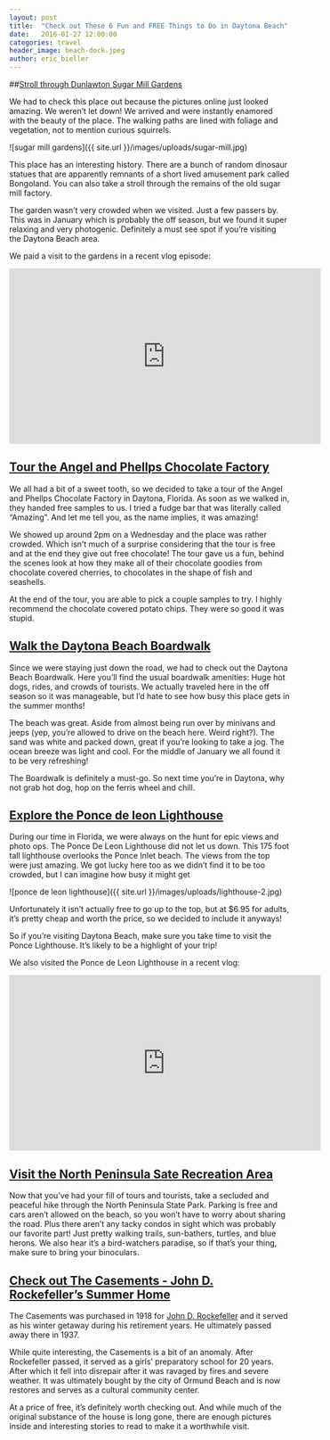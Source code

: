 ```yaml
---
layout: post
title:  "Check out These 6 Fun and FREE Things to Do in Daytona Beach"
date:   2016-01-27 12:00:00
categories: travel
header_image: beach-dock.jpeg
author: eric_bieller
---
```


##[Stroll through Dunlawton Sugar Mill Gardens](http://dunlawtonsugarmillgardens.org/index.html)

We had to check this place out because the pictures online just looked amazing. We weren’t let down! We arrived and were instantly enamored with the beauty of the place. The walking paths are lined with foliage and vegetation, not to mention curious squirrels.

![sugar mill gardens]({{ site.url }}/images/uploads/sugar-mill.jpg)

This place has an interesting history. There are a bunch of random dinosaur statues that are apparently remnants of a short lived amusement park called Bongoland. You can also take a stroll through the remains of the old sugar mill factory.

The garden wasn’t very crowded when we visited. Just a few passers by. This was in January which is probably the off season, but we found it super relaxing and very photogenic. Definitely a must see spot if you’re visiting the Daytona Beach area.

We paid a visit to the gardens in a recent vlog episode:

<iframe width="560" height="315" src="https://www.youtube.com/embed/keej3nX1TEM" frameborder="0" allowfullscreen></iframe>

## [Tour the Angel and Phellps Chocolate Factory](http://angellandphelps.com/tours.html)

We all had a bit of a sweet tooth, so we decided to take a tour of the Angel and Phellps Chocolate Factory in Daytona, Florida. As soon as we walked in, they handed free samples to us. I tried a fudge bar that was literally called “Amazing”. And let me tell you, as the name implies, it was amazing!

We showed up around 2pm on a Wednesday and the place was rather crowded. Which isn’t much of a surprise considering that the tour is free and at the end they give out free chocolate! The tour gave us a fun, behind the scenes look at how they make all of their chocolate goodies from chocolate covered cherries, to chocolates in the shape of fish and seashells.

At the end of the tour, you are able to pick a couple samples to try. I highly recommend the chocolate covered potato chips. They were so good it was stupid.

## [Walk the Daytona Beach Boardwalk](http://www.daytonabeachboardwalk.com/)

Since we were staying just down the road, we had to check out the Daytona Beach Boardwalk. Here you’ll find the usual boardwalk amenities: Huge hot dogs, rides, and crowds of tourists. We actually traveled here in the off season so it was manageable, but I’d hate to see how busy this place gets in the summer months!

The beach was great. Aside from almost being run over by minivans and jeeps (yep, you’re allowed to drive on the beach here. Weird right?). The sand was white and packed down, great if you’re looking to take a jog. The ocean breeze was light and cool. For the middle of January we all found it to be very refreshing!

The Boardwalk is definitely a must-go. So next time you’re in Daytona, why not grab hot dog, hop on the ferris wheel and chill.

## [Explore the Ponce de leon Lighthouse](http://ponceinlet.org/)

During our time in Florida, we were always on the hunt for epic views and photo ops. The Ponce De Leon Lighthouse did not let us down. This 175 foot tall lighthouse overlooks the Ponce Inlet beach. The views from the top were just amazing. We got lucky here too as we didn’t find it to be too crowded, but I can imagine how busy it might get

![ponce de leon lighthouse]({{ site.url }}/images/uploads/lighthouse-2.jpg)

Unfortunately it isn’t actually free to go up to the top, but at $6.95 for adults, it’s pretty cheap and worth the price, so we decided to include it anyways!

So if you’re visiting Daytona Beach, make sure you take time to visit the Ponce Lighthouse. It’s likely to be a highlight of your trip!

We also visited the Ponce de Leon Lighthouse in a recent vlog:

<iframe width="560" height="315" src="https://www.youtube.com/embed/keej3nX1TEM" frameborder="0" allowfullscreen></iframe>

## [Visit the North Peninsula Sate Recreation Area](https://www.floridastateparks.org/park/north-peninsula)

Now that you’ve had your fill of tours and tourists, take a secluded and peaceful hike through the North Peninsula State Park. Parking is free and cars aren’t allowed on the beach, so you won’t have to worry about sharing the road. Plus there aren’t any tacky condos in sight which was probably our favorite part! Just pretty walking trails, sun-bathers, turtles, and blue herons. We also hear it’s a bird-watchers paradise, so if that’s your thing, make sure to bring your binoculars. 

## [Check out The Casements - John D. Rockefeller’s Summer Home](http://www.thecasements.net/)

The Casements was purchased in 1918 for [John D. Rockefeller](https://en.wikipedia.org/wiki/John_D._Rockefeller) and it served as his winter getaway during his retirement years. He ultimately passed away there in 1937.

While quite interesting, the Casements is a bit of an anomaly. After Rockefeller passed, it served as a girls’ preparatory school for 20 years. After which it fell into disrepair after it was ravaged by fires and severe weather. It was ultimately bought by the city of Ormund Beach and is now restores and serves as a cultural community center.

At a price of free, it’s definitely worth checking out. And while much of the original substance of the house is long gone, there are enough pictures inside and interesting stories to read to make it a worthwhile visit.
